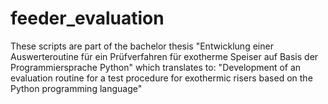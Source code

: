 # feeder_evaluation
These scripts are part of the bachelor thesis "Entwicklung einer Auswerteroutine für ein Prüfverfahren für exotherme Speiser auf Basis der Programmiersprache Python" which translates to: "Development of an evaluation routine for a test procedure for exothermic risers based on the Python programming language"

